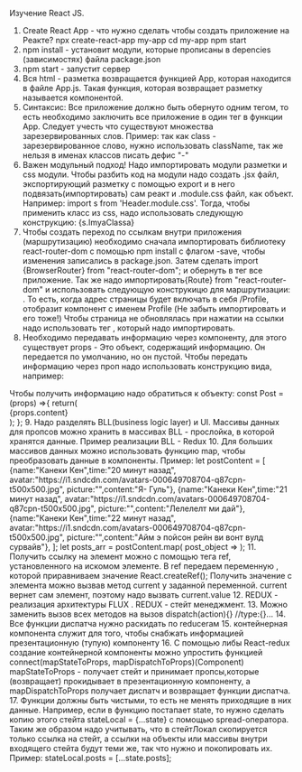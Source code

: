 Изучение React JS.

1. Create React App - что нужно сделать чтобы создать приложение на Реакте?
	npx create-react-app my-app
	cd my-app
	npm start
2. npm install - установит модули, которые прописаны в depencies (зависимостях) файла package.json
3. npm start - запустит сервер
4. Вся html - разметка возвращается функцией App, которая находится в файле App.js. Такая функция, которая возвращает разметку
называется компонентой.
5. Синтаксис: Все приложение должно быть обернуто одним тегом, то есть необходимо заключить все
приложение в один тег в функции App.
Следует учесть что существуют множества зарезервированных слов. Пример: так как class - зарезервированное слово,
нужно использовать className, так же нельзя в именах классов писать дефис "-"
6. Важен модульный подход! Надо импортировать модули разметки и css модули.
Чтобы разбить код на модули надо создать .jsx  файл, экспортирующий разметку с помощью export и в него подвязать(импортировать)
сам реакт и .module.css файл, как объект. Например: import s from 'Header.module.css'. Тогда, чтобы применить класс из css,
надо использовать следующую конструкцию: {s.ImyaClassa}
7. Чтобы создать переход по ссылкам внутри приложения (маршрутизацию) необходимо сначала импортировать библиотеку
react-router-dom с помощью npm install с флагом -save, чтобы изменения записались в package.json. Затем сделать
import {BrowserRouter} from "react-router-dom"; и обернуть в тег <BrowserRouter/> все приложение. Так же надо
импортировать{Route} from "react-router-dom" и использовать следующую конструкицю для маршрутизации:
<Route path="/Profile" component={Profile}/>. То есть, когда адрес страницы будет включать в себя /Profile, <Route/> отобразит
компонент с именем Profile (Не забыть импортировать и его тоже!)
Чтобы страница не обновлялась при нажатии на ссылки надо использовать тег <NavLink to="">, который надо импортировать.
8. Необходимо передавать информацию через компоненту, для этого существует props - Это объект, содержащий информацию. Он передается
по умолчанию, но он пустой. Чтобы передать информацию через проп надо использовать конструкцию вида, например:
 <Post name='' time='' avatar='' picture='' content=''/>
 Чтобы получить информацию надо обратиться к объекту: 
 const Post = (props) =>{
	 return(
		<div className={s.post_content}>
           {props.content}
        </div>
	 );
 };
9. Надо разделять BLL(business logic layer) и UI. Массивы данных для пропсов можно хранить в массивах
BLL - прослойка, в которой хранятся данные. Пример реализации BLL - Redux
10. Для больших массивов данных можно использовать функцию map, чтобы преобразовать данные в компоненты.
Пример: 
let postContent = [
        {name:"Канеки Кен",time:"20 минут назад", avatar:"https://i1.sndcdn.com/avatars-000649708704-q87cpn-t500x500.jpg", picture:"",content:"Я- Гуль"},
        {name:"Канеки Кен",time:"21 минут назад", avatar:"https://i1.sndcdn.com/avatars-000649708704-q87cpn-t500x500.jpg", picture:"",content:"Лелелелт ми дай"},
        {name:"Канеки Кен",time:"22 минут назад", avatar:"https://i1.sndcdn.com/avatars-000649708704-q87cpn-t500x500.jpg", picture:"",content:"Айм э пойсон рейн ви вонт вулд сурвайв"},
    ];
    let posts_arr = postContent.map(
        post_object =>  <Post name={post_object.name} time={post_object.time} avatar={post_object.avatar} picture={post_object.picture} content={post_object.content}/>
    );
11. Получить ссылку на элемент можно с помощью тега ref, установленного на искомом элементе. В ref передаем переменную , которой
приравниваем значение React.createRef(); Получить значение с элемента можно вызвав метод current у заданной переменной. current вернет сам элемент, поэтому
надо вызвать current.value
12. REDUX - реализация архитектуры FLUX . REDUX - стейт менеджмент.
13. Можно заменить вызов всех методов на вызов dispatch(action){} //type:{}...
14. Все функции диспатча нужно раскидать по reducerам
15. контейнерная компонента служит для того, чтобы снабжать информацией презентационную (тупую) компоненту
16. С помощью либы React-redux создание контейнерной компоненты можно упростить функцией connect(mapStateToProps, mapDispatchToProps)(Component)
mapStateToProps - получает стейт и принимает пропсы,которые (возвращает) прокидывает в презентационную компоненту, 
а mapDispatchToProps получает диспатч и возвращает функции диспатча.
17. Функции должны быть чистыми, то есть не менять приходящие в них данные. Например, если в функцию постапает state, то
нужно сделать копию этого стейта stateLocal = {...state} с помощью spread-оператора. Таким же образом надо учитывать, что
в стейтЛокал скопируется только ссылка на стейт, а ссылки на объекты или массивы внутри входящего стейта будут теми же, так
что нужно и покопировать их. Пример: stateLocal.posts = [...state.posts];
